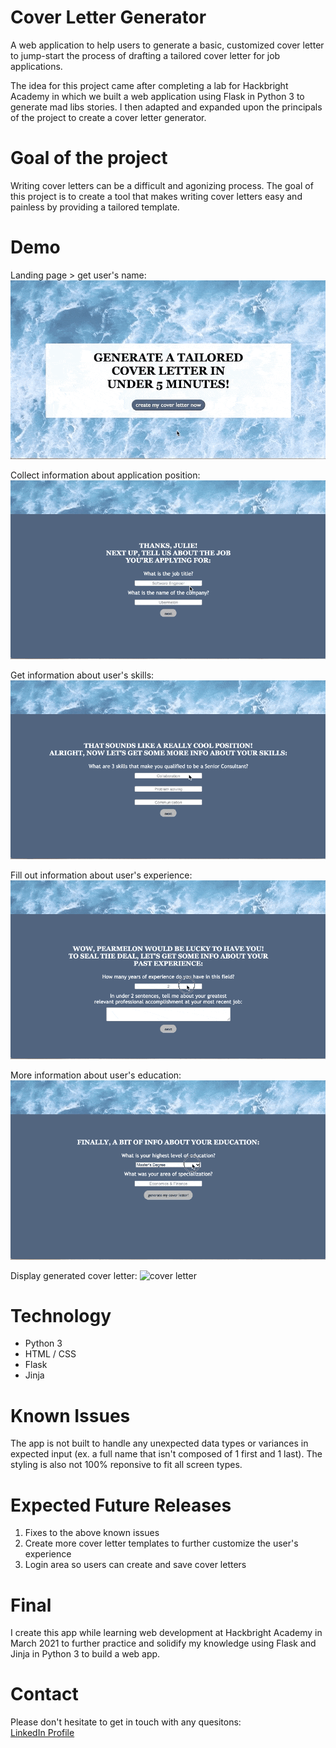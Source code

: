 # Cover Letter Generator

A web application to help users to generate a basic, customized cover letter to jump-start the process of drafting a tailored cover letter for job applications. 

The idea for this project came after completing a lab for Hackbright Academy in which we built a web application using Flask in Python 3 to generate mad libs stories. I then adapted and expanded upon the principals of the project to create a cover letter generator. 

# Goal of the project

Writing cover letters can be a difficult and agonizing process. The goal of this project is to create a tool that makes writing cover letters easy and painless by providing a tailored template.

# Demo
Landing page > get user's name:
![landing page](/demo/start.gif)

Collect information about application position:
![position info](/demo/job.gif)

Get information about user's skills:
![skills info](/demo/skill.gif)

Fill out information about user's experience:
![experience info](/demo/experience.gif)

More information about user's education:
![education info](/demo/education.gif)

Display generated cover letter:
![cover letter](/demo/cover-letter.gif)

# Technology

- Python 3 
- HTML / CSS
- Flask 
- Jinja

# Known Issues

The app is not built to handle any unexpected data types or variances in expected input (ex. a full name that isn't composed of 1 first and 1 last). The styling is also not 100% reponsive to fit all screen types.  

# Expected Future Releases

1. Fixes to the above known issues
2. Create more cover letter templates to further customize the user's experience 
3. Login area so users can create and save cover letters 

# Final
 
I create this app while learning web development at Hackbright Academy in March 2021 to further practice and solidify my knowledge using Flask and Jinja in Python 3 to build a web app. 

# Contact

Please don't hesitate to get in touch with any quesitons:\
[LinkedIn Profile](https://www.linkedin.com/in/missydavies/)
